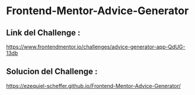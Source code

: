 # Frontend-Mentor-Advice-Generator

## Link del Challenge :

https://www.frontendmentor.io/challenges/advice-generator-app-QdUG-13db


## Solucion del Challenge :

https://ezequiel-scheffer.github.io/Frontend-Mentor-Advice-Generator/
